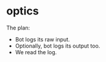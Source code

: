 # optics

The plan:

* Bot logs its raw input.
* Optionally, bot logs its output too.
* We read the log.
